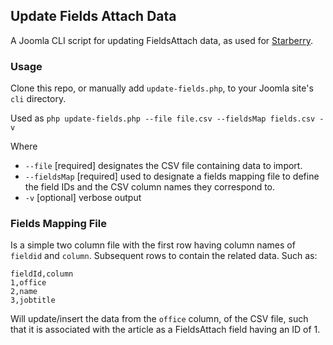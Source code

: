 ## Update Fields Attach Data

A Joomla CLI script for updating FieldsAttach data, as used for [Starberry](http://starberry.tv/).

### Usage

Clone this repo, or manually add `update-fields.php`, to your Joomla site's `cli` directory.

Used as `php update-fields.php --file file.csv --fieldsMap fields.csv -v`

Where
 
 * `--file` [required] designates the CSV file containing data to import.
 * `--fieldsMap` [required] used to designate a fields mapping file to define the field IDs and the CSV column names they correspond to.
 * `-v` [optional] verbose output
 
### Fields Mapping File
Is a simple two column file with the first row having column names of `fieldid` and `column`. Subsequent rows to contain the related data. Such as:
 
    fieldId,column
    1,office
    2,name
    3,jobtitle
    
Will update/insert the data from the `office` column, of the CSV file, such that it is associated with the article as a FieldsAttach field having an ID of 1. 
